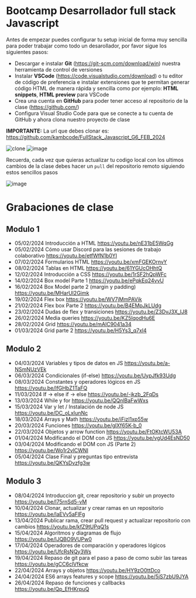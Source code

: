 # Bootcamp Desarrollador full stack Javascript

Antes de empezar puedes configurar tu setup inicial de forma muy sencilla para poder trabajar como todo un desarollador, por favor sigue los siguientes pasos:

- Descargar e instalar **Git** (https://git-scm.com/download/win) nuestra herramienta de control de versiones
- Instalar **VSCode** (https://code.visualstudio.com/download) o tu editor de código de preferencia e instalar extensiones que te permitan generar código HTML de manera rápida y sencilla como por ejemplo: **HTML snippets**, **HTML preview** para VSCode
- Crea una cuenta en **GitHub** para poder tener acceso al repositorio de la clase (https://github.com/)
- Configura Visual Studio Code para que se conecte a tu cuenta de GitHub y ahora clona nuestro proyecto de clase

**IMPORTANTE:** La url que debes clonar es: https://github.com/kambcode/FullStack_Javascript_G6_FEB_2024

![clone](https://github.com/kambcode/FullStack_Javascript_G3_2023_09_04/assets/137812574/b49be206-5c67-40e8-a567-bdd957c549eb)
![image](https://github.com/KamiloMontoya/kambcode_g1/assets/11945476/ca0ce2ad-72ec-431d-b3e1-55b84c64ec13)

Recuerda, cada vez que quieras actualizar tu codigo local con los ultimos cambios de la clase debes hacer un `pull` del repositorio remoto siguiendo estos sencillos pasos

![image](https://github.com/KamiloMontoya/kambcode_g1/assets/11945476/8d8f7da6-aa4c-4d67-9dec-59cd360bda0f)

# Grabaciones de clase
## Modulo 1
- 05/02/2024 Introducción a HTML https://youtu.be/nE31bE5WqGg
- 05/02/2024 Cómo usar Discord para las sesiones de trabajo colaborativo https://youtu.be/etfWfN1b0YI
- 07/02/2024 Formularios HTML https://youtu.be/xmFGEKOrnvY
- 08/02/2024 Tablas en HTML https://youtu.be/61YGUcOHhtQ
- 12/02/2024 Introducción a CSS https://youtu.be/1rSF2hQpWFc
- 14/02/2024 Box model Parte 1 https://youtu.be/ePqkEq24vvU
- 16/02/2024 Box Model parte 2 (margin y padding)  https://youtu.be/MHarUI2Gimk
- 19/02/2024 Flex box https://youtu.be/WV7jMmPAVik
- 21/02/2024 Flex box Parte 2 https://youtu.be/B4EMpJkLUdg
- 23/02/2024 Dudas de flex y transiciones https://youtu.be/Z3DvJ3X_lJ8
- 26/02/2024 Media queries https://youtu.be/KZ5IqodHu6E
- 28/02/2024 Grid https://youtu.be/mAlC9041a34
- 01/03/2024 Grid parte 2 https://youtu.be/H5Ys3_q7xl4

## Modulo 2
- 04/03/2024 Variables y tipos de datos en JS https://youtu.be/a-NSmNUzVEk
- 06/03/2024 Condicionales (if-else) https://youtu.be/UypJfk93Udg
- 08/03/2024 Constantes y operadores lógicos en JS https://youtu.be/lfGHbZ1TaFQ
- 11/03/2024 If -> else if -> else https://youtu.be/-jkzb_2FqDs
- 13/03/2024 While y for https://youtu.be/QQnlBaFwWxs
- 15/03/2024 Var y let / Instalación de node JS https://youtu.be/DC_oLxIunNc
- 18/03/2024 Arrays y Math https://youtu.be/iFizI1xp55w
- 20/03/2024 Funciones https://youtu.be/glXf65K-b_0
- 22/03/2024 Objetos y arrow function https://youtu.be/FtOKtcWU53A
- 01/04/2024 Modificando el DOM con JS https://youtu.be/vgUd4EsND50
- 03/04/2024 Modificando el DOM con JS (Parte 2) https://youtu.be/Wo1r2vlCWNI
- 05/04/2024 Clase Final y preguntas tipo entrevista https://youtu.be/QKYsDvzfg3w

## Modulo 3
- 08/04/2024 Introduccion git, crear repositorio y subir un proyecto https://youtu.be/l75rnSd5-vM
- 10/04/2024 Clonar, actualizar y crear ramas en un repositorio https://youtu.be/laEVv5aFlFg
- 13/04/2024 Publicar rama, crear pull request y actualizar repositorio con cambios https://youtu.be/kfZ9tUPqQ1s
- 15/04/2024 Algoritmos y diagramas de flujo https://youtu.be/lJQBO9VUPw0
- 17/04/2024 Operadores de comparación y operadores lógicos https://youtu.be/UfcRsNQy3Ws
- 19/04/2024 Repaso de git para el paso a paso de como subir las tareas https://youtu.be/gCC6clVfkcw
- 22/04/2024 Arrays y objetos https://youtu.be/HY9zO0ttDco
- 24/04/2024 ES6 arrays features y scope https://youtu.be/5jS7zbU9JYA
- 26/04/2024 Repaso de funciones y callbacks https://youtu.be/Qp_EfHKrpuQ